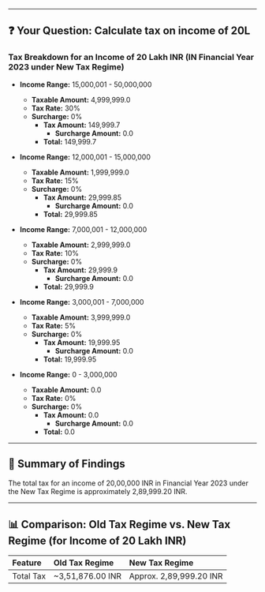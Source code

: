  ---
  ## ❓ Your Question: Calculate tax on income of 20L

  ### Tax Breakdown for an Income of 20 Lakh INR (IN Financial Year 2023 under New Tax Regime)

  * **Income Range:** 15,000,001 - 50,000,000
    * **Taxable Amount:** 4,999,999.0
    * **Tax Rate:** 30%
    * **Surcharge:** 0%
      * **Tax Amount:** 149,999.7
        * **Surcharge Amount:** 0.0
      * **Total:** 149,999.7

  * **Income Range:** 12,000,001 - 15,000,000
    * **Taxable Amount:** 1,999,999.0
    * **Tax Rate:** 15%
    * **Surcharge:** 0%
      * **Tax Amount:** 29,999.85
        * **Surcharge Amount:** 0.0
      * **Total:** 29,999.85

  * **Income Range:** 7,000,001 - 12,000,000
    * **Taxable Amount:** 2,999,999.0
    * **Tax Rate:** 10%
    * **Surcharge:** 0%
      * **Tax Amount:** 29,999.9
        * **Surcharge Amount:** 0.0
      * **Total:** 29,999.9

  * **Income Range:** 3,000,001 - 7,000,000
    * **Taxable Amount:** 3,999,999.0
    * **Tax Rate:** 5%
    * **Surcharge:** 0%
      * **Tax Amount:** 19,999.95
        * **Surcharge Amount:** 0.0
      * **Total:** 19,999.95

  * **Income Range:** 0 - 3,000,000
    * **Taxable Amount:** 0.0
    * **Tax Rate:** 0%
    * **Surcharge:** 0%
      * **Tax Amount:** 0.0
        * **Surcharge Amount:** 0.0
      * **Total:** 0.0

  ---
  ## 📝 Summary of Findings

  The total tax for an income of 20,00,000 INR in Financial Year 2023 under the New Tax Regime is approximately 2,89,999.20 INR.

  ---
  ## 📊 Comparison: Old Tax Regime vs. New Tax Regime (for Income of 20 Lakh INR)

  | Feature           | Old Tax Regime          | New Tax Regime             |
  | :---------------- | :--------------------- | :------------------------ |
  | Total Tax         | ~3,51,876.00 INR          | Approx. 2,89,999.20 INR 
